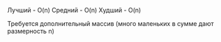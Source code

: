 Лучший - O(n)
Средний - O(n)
Худший - O(n)

Требуется дополнительный массив (много маленьких в сумме дают размерность n)